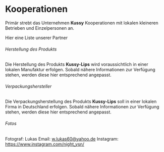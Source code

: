 

# Kooperationen

Primär strebt das Unternehmen **Kussy** Kooperationen mit lokalen kleineren Betrieben und Einzelpersonen an. 

Hier eine Liste unserer Partner 



###### Herstellung des Produkts 

Die Herstellung des Produkts **Kussy-Lips** wird voraussichtlich in einer lokalen Manufaktur erfolgen. Sobald nähere Informationen zur Verfügung stehen, werden diese hier entsprechend angepasst.


###### Verpackungshersteller

Die Verpackungsherstellung des Produkts **Kussy-Lips** soll in einer lokalen Firma in Deutschland erfolgen. Sobald nähere Informationen zur Verfügung stehen, werden diese hier entsprechend angepasst.



###### Fotos

Fotograf: Lukas 
Email: w.lukas60@yahoo.de
Instagram: https://www.instagram.com/night_vsn/
